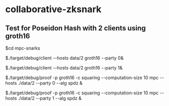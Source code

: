 # collaborative-zksnark

## Test for Poseidon Hash with 2 clients using groth16

$cd mpc-snarks

$./target/debug/client --hosts data/2 groth16 --party 0&

$./target/debug/client --hosts data/2 groth16 --party 1&

$./target/debug/proof -p groth16 -c squaring --computation-size 10 mpc --hosts ./data/2 --party 0 --alg spdz &

$./target/debug/proof -p groth16 -c squaring --computation-size 10 mpc --hosts ./data/2 --party 1 --alg spdz &
